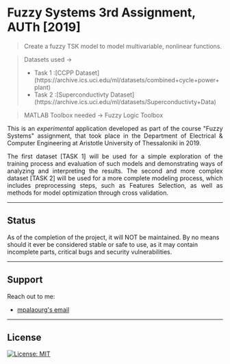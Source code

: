 # Fuzzy Systems 3rd Assignment, AUTh [2019]
> Create a fuzzy TSK model to model multivariable, nonlinear functions.

> Datasets used	-> 
> <ul>
> <li> Task 1 :[CCPP Dataset](https://archive.ics.uci.edu/ml/datasets/combined+cycle+power+plant) </li>
> <li> Task 2 :[Superconductivty Dataset](https://archive.ics.uci.edu/ml/datasets/Superconductivty+Data) </li>
> </ul>

> MATLAB Toolbox needed -> Fuzzy Logic Toolbox

<p align="justify">
This is an <i>experimental</i> application developed as part of the course "Fuzzy Systems" assignment, that took place in the Department of Electrical & Computer Engineering at Aristotle University of Thessaloniki in 2019.
</p>

<p align="justify">
The first dataset [TASK 1] will be used for a simple exploration of the training process and evaluation of such models and demonstrating ways of analyzing and interpreting the results. The second and more complex dataset [TASK 2] will be used for a more complete modeling process, which includes preprocessing steps, such as Features Selection, as well as methods for model optimization through cross validation.
</p>

---

## Status

As of the completion of the project, it will NOT be maintained. By no means should it ever be considered stable or safe to use, as it may contain incomplete parts, critical bugs and security vulnerabilities.

---

## Support

Reach out to me:

- [mpalaourg's email](mailto:gbalaouras@gmail.com "gbalaouras@gmail.com")

---

## License

[![License: MIT](https://img.shields.io/badge/License-MIT-yellow.svg)](https://github.com/mpalaourg/FuzzySystems_Regression/blob/master/LICENSE)
